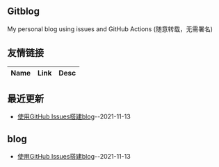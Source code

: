 ## Gitblog
My personal blog using issues and GitHub Actions (随意转载，无需署名)
## 友情链接
| Name | Link | Desc | 
 | ---- | ---- | ---- |
## 最近更新
- [使用GitHub Issues搭建blog](https://github.com/Twlig/issuesBlog/issues/2)--2021-11-13
## blog
- [使用GitHub Issues搭建blog](https://github.com/Twlig/issuesBlog/issues/2)--2021-11-13
